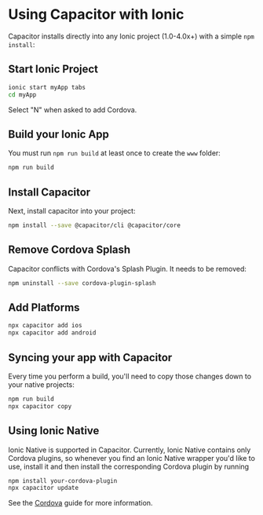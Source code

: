 # Using Capacitor with Ionic

Capacitor installs directly into any Ionic project (1.0-4.0x+) with a simple `npm install`:

## Start Ionic Project

```bash
ionic start myApp tabs
cd myApp
```

Select "N" when asked to add Cordova.

## Build your Ionic App

You must run `npm run build` at least once to create the `www` folder:

```bash
npm run build
```

## Install Capacitor

Next, install capacitor into your project:

```bash
npm install --save @capacitor/cli @capacitor/core
```

## Remove Cordova Splash

Capacitor conflicts with Cordova's Splash Plugin. It needs to be removed:

```bash
npm uninstall --save cordova-plugin-splash
```

## Add Platforms

```bash
npx capacitor add ios
npx capacitor add android
```

## Syncing your app with Capacitor

Every time you perform a build, you'll need to copy those changes down to your native projects:

```bash
npm run build
npx capacitor copy
```

## Using Ionic Native

Ionic Native is supported in Capacitor. Currently, Ionic Native contains only Cordova plugins, so whenever you find
an Ionic Native wrapper you'd like to use, install it and then install the corresponding Cordova plugin by running

```bash
npm install your-cordova-plugin
npx capacitor update
```

See the [Cordova](../basics/cordova) guide for more information.
